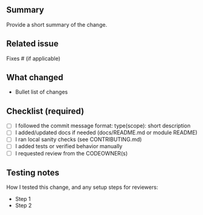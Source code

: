 ## Summary
Provide a short summary of the change.

## Related issue
Fixes # (if applicable)

## What changed
- Bullet list of changes

## Checklist (required)
- [ ] I followed the commit message format: type(scope): short description
- [ ] I added/updated docs if needed (docs/README.md or module README)
- [ ] I ran local sanity checks (see CONTRIBUTING.md)
- [ ] I added tests or verified behavior manually
- [ ] I requested review from the CODEOWNER(s)

## Testing notes
How I tested this change, and any setup steps for reviewers:
- Step 1
- Step 2

